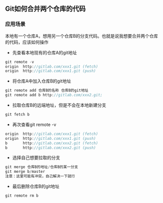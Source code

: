 ## Git如何合并两个仓库的代码
### 应用场景
本地有一个仓库A，想用另一个仓库B的分支代码。也就是说我想要合并两个仓库的代码，应该如何操作
- 先查看本地现有的仓库A的git地址
```js
git remote -v
origin  http://gitlab.com/xxx1.git (fetch)
origin  http://gitlab.com/xxx1.git (push)
```
- 将仓库A中加入仓库B的git地址
```js
git remote add 仓库B的名称 仓库B的git地址
git remote add b http://gitlab.com/xxx2.git; 
```
- 拉取仓库B的远端地址，但是不会在本地新建分支
```js
git fetch b
```
- 再次查看git remote -v
```js
origin  http://gitlab.com/xxx1.git (fetch)
origin  http://gitlab.com/xxx1.git (push)
b       http://gitlab.com/xxx2.git (fetch)
b       http://gitlab.com/xxx2.git (push)
```
- 选择自己想要拉取的分支
```js
git merge 仓库B的地址/仓库B的某一分支
git merge b/master
注意：这里可能有冲突，自己解决一下就行
```
- 最后删除仓库B的git地址
```js
git remote rm b
```